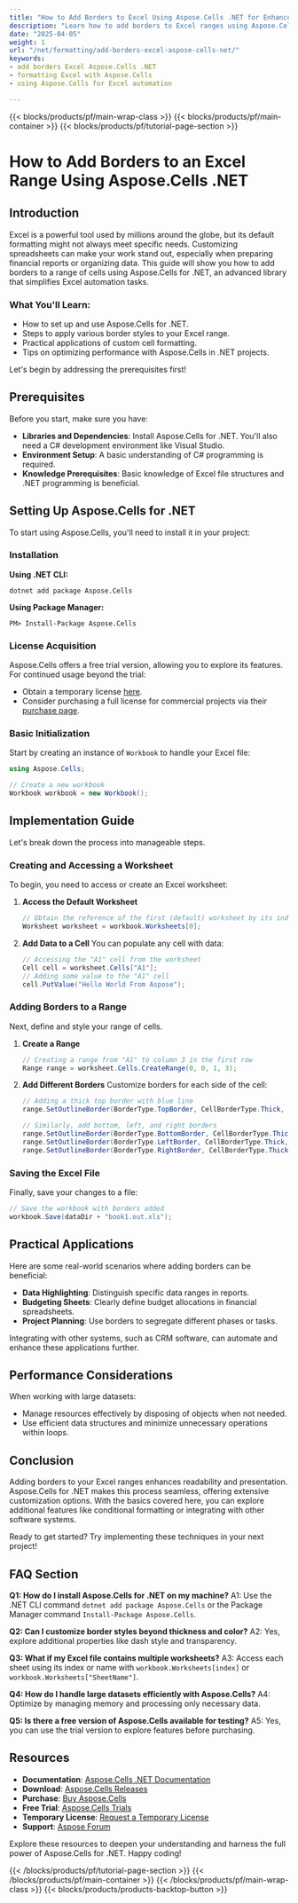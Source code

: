 ```yaml
---
title: "How to Add Borders to Excel Using Aspose.Cells .NET for Enhanced Formatting"
description: "Learn how to add borders to Excel ranges using Aspose.Cells .NET. This guide covers setup, code examples, and practical applications."
date: "2025-04-05"
weight: 1
url: "/net/formatting/add-borders-excel-aspose-cells-net/"
keywords:
- add borders Excel Aspose.Cells .NET
- formatting Excel with Aspose.Cells
- using Aspose.Cells for Excel automation

---
```


{{< blocks/products/pf/main-wrap-class >}}
{{< blocks/products/pf/main-container >}}
{{< blocks/products/pf/tutorial-page-section >}}


# How to Add Borders to an Excel Range Using Aspose.Cells .NET

## Introduction

Excel is a powerful tool used by millions around the globe, but its default formatting might not always meet specific needs. Customizing spreadsheets can make your work stand out, especially when preparing financial reports or organizing data. This guide will show you how to add borders to a range of cells using Aspose.Cells for .NET, an advanced library that simplifies Excel automation tasks.

### What You'll Learn:
- How to set up and use Aspose.Cells for .NET.
- Steps to apply various border styles to your Excel range.
- Practical applications of custom cell formatting.
- Tips on optimizing performance with Aspose.Cells in .NET projects.

Let's begin by addressing the prerequisites first!

## Prerequisites

Before you start, make sure you have:
- **Libraries and Dependencies**: Install Aspose.Cells for .NET. You'll also need a C# development environment like Visual Studio.
- **Environment Setup**: A basic understanding of C# programming is required.
- **Knowledge Prerequisites**: Basic knowledge of Excel file structures and .NET programming is beneficial.

## Setting Up Aspose.Cells for .NET

To start using Aspose.Cells, you'll need to install it in your project:

### Installation

**Using .NET CLI:**
```shell
dotnet add package Aspose.Cells
```

**Using Package Manager:**
```shell
PM> Install-Package Aspose.Cells
```

### License Acquisition

Aspose.Cells offers a free trial version, allowing you to explore its features. For continued usage beyond the trial:
- Obtain a temporary license [here](https://purchase.aspose.com/temporary-license/).
- Consider purchasing a full license for commercial projects via their [purchase page](https://purchase.aspose.com/buy).

### Basic Initialization

Start by creating an instance of `Workbook` to handle your Excel file:

```csharp
using Aspose.Cells;

// Create a new workbook
Workbook workbook = new Workbook();
```

## Implementation Guide

Let's break down the process into manageable steps.

### Creating and Accessing a Worksheet

To begin, you need to access or create an Excel worksheet:
1. **Access the Default Worksheet**
   ```csharp
   // Obtain the reference of the first (default) worksheet by its index
   Worksheet worksheet = workbook.Worksheets[0];
   ```
2. **Add Data to a Cell**
   You can populate any cell with data:
   ```csharp
   // Accessing the "A1" cell from the worksheet
   Cell cell = worksheet.Cells["A1"];
   // Adding some value to the "A1" cell
   cell.PutValue("Hello World From Aspose");
   ```

### Adding Borders to a Range

Next, define and style your range of cells.
1. **Create a Range**
   ```csharp
   // Creating a range from "A1" to column 3 in the first row
   Range range = worksheet.Cells.CreateRange(0, 0, 1, 3);
   ```
2. **Add Different Borders**
   Customize borders for each side of the cell:
   ```csharp
   // Adding a thick top border with blue line
   range.SetOutlineBorder(BorderType.TopBorder, CellBorderType.Thick, Color.Blue);

   // Similarly, add bottom, left, and right borders
   range.SetOutlineBorder(BorderType.BottomBorder, CellBorderType.Thick, Color.Blue);
   range.SetOutlineBorder(BorderType.LeftBorder, CellBorderType.Thick, Color.Blue);
   range.SetOutlineBorder(BorderType.RightBorder, CellBorderType.Thick, Color.Blue);
   ```

### Saving the Excel File

Finally, save your changes to a file:

```csharp
// Save the workbook with borders added
workbook.Save(dataDir + "book1.out.xls");
```

## Practical Applications

Here are some real-world scenarios where adding borders can be beneficial:
- **Data Highlighting**: Distinguish specific data ranges in reports.
- **Budgeting Sheets**: Clearly define budget allocations in financial spreadsheets.
- **Project Planning**: Use borders to segregate different phases or tasks.

Integrating with other systems, such as CRM software, can automate and enhance these applications further.

## Performance Considerations

When working with large datasets:
- Manage resources effectively by disposing of objects when not needed.
- Use efficient data structures and minimize unnecessary operations within loops.

## Conclusion

Adding borders to your Excel ranges enhances readability and presentation. Aspose.Cells for .NET makes this process seamless, offering extensive customization options. With the basics covered here, you can explore additional features like conditional formatting or integrating with other software systems.

Ready to get started? Try implementing these techniques in your next project!

## FAQ Section

**Q1: How do I install Aspose.Cells for .NET on my machine?**
A1: Use the .NET CLI command `dotnet add package Aspose.Cells` or the Package Manager command `Install-Package Aspose.Cells`.

**Q2: Can I customize border styles beyond thickness and color?**
A2: Yes, explore additional properties like dash style and transparency.

**Q3: What if my Excel file contains multiple worksheets?**
A3: Access each sheet using its index or name with `workbook.Worksheets[index]` or `workbook.Worksheets["SheetName"]`.

**Q4: How do I handle large datasets efficiently with Aspose.Cells?**
A4: Optimize by managing memory and processing only necessary data.

**Q5: Is there a free version of Aspose.Cells available for testing?**
A5: Yes, you can use the trial version to explore features before purchasing.

## Resources
- **Documentation**: [Aspose.Cells .NET Documentation](https://reference.aspose.com/cells/net/)
- **Download**: [Aspose.Cells Releases](https://releases.aspose.com/cells/net/)
- **Purchase**: [Buy Aspose.Cells](https://purchase.aspose.com/buy)
- **Free Trial**: [Aspose.Cells Trials](https://releases.aspose.com/cells/net/)
- **Temporary License**: [Request a Temporary License](https://purchase.aspose.com/temporary-license/)
- **Support**: [Aspose Forum](https://forum.aspose.com/c/cells/9)

Explore these resources to deepen your understanding and harness the full power of Aspose.Cells for .NET. Happy coding!


{{< /blocks/products/pf/tutorial-page-section >}}
{{< /blocks/products/pf/main-container >}}
{{< /blocks/products/pf/main-wrap-class >}}
{{< blocks/products/products-backtop-button >}}
